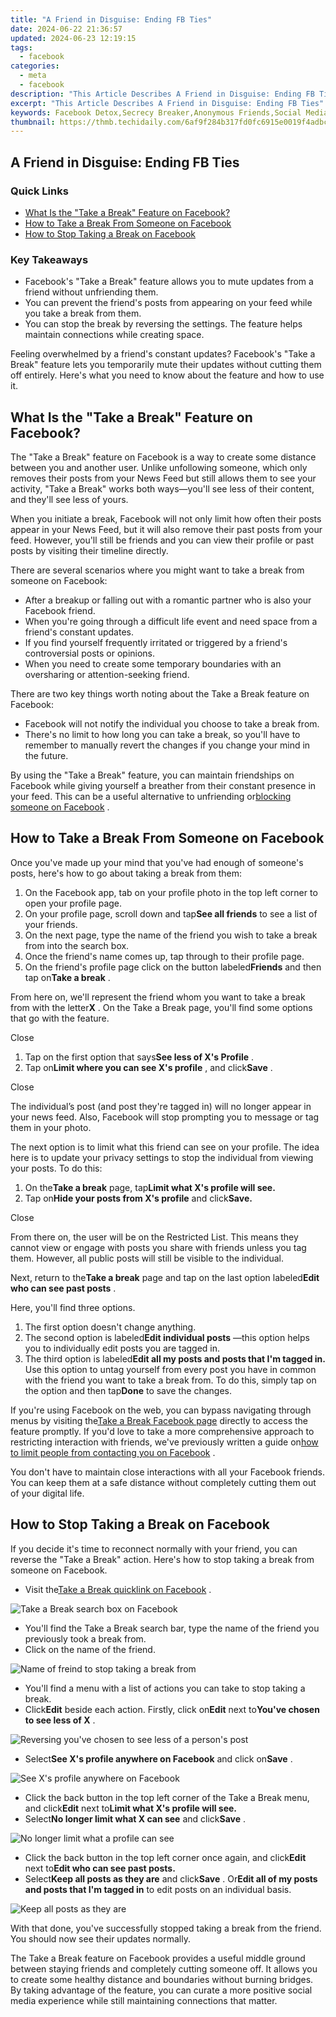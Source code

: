 ```yaml
---
title: "A Friend in Disguise: Ending FB Ties"
date: 2024-06-22 21:36:57
updated: 2024-06-23 12:19:15
tags:
  - facebook
categories:
  - meta
  - facebook
description: "This Article Describes A Friend in Disguise: Ending FB Ties"
excerpt: "This Article Describes A Friend in Disguise: Ending FB Ties"
keywords: Facebook Detox,Secrecy Breaker,Anonymous Friends,Social Media Cut,Hidden Connections,Disguised Friendship,Unplugging FB Ties
thumbnail: https://thmb.techidaily.com/6af9f284b317fd0fc6915e0019f4adbc9dd81ab605d1c55ebd68e10c11778128.png
---
```


## A Friend in Disguise: Ending FB Ties

### Quick Links

* [What Is the "Take a Break" Feature on Facebook?](#what-is-the-quot-take-a-break-quot-feature-on-facebook)
* [How to Take a Break From Someone on Facebook](#how-to-take-a-break-from-someone-on-facebook)
* [How to Stop Taking a Break on Facebook](#how-to-stop-taking-a-break-on-facebook)

### Key Takeaways

* Facebook's "Take a Break" feature allows you to mute updates from a friend without unfriending them.
* You can prevent the friend's posts from appearing on your feed while you take a break from them.
* You can stop the break by reversing the settings. The feature helps maintain connections while creating space.

 Feeling overwhelmed by a friend's constant updates? Facebook's "Take a Break" feature lets you temporarily mute their updates without cutting them off entirely. Here's what you need to know about the feature and how to use it.

## What Is the "Take a Break" Feature on Facebook?

 The "Take a Break" feature on Facebook is a way to create some distance between you and another user. Unlike unfollowing someone, which only removes their posts from your News Feed but still allows them to see your activity, "Take a Break" works both ways—you'll see less of their content, and they'll see less of yours.

 When you initiate a break, Facebook will not only limit how often their posts appear in your News Feed, but it will also remove their past posts from your feed. However, you'll still be friends and you can view their profile or past posts by visiting their timeline directly.

 There are several scenarios where you might want to take a break from someone on Facebook:

* After a breakup or falling out with a romantic partner who is also your Facebook friend.
* When you're going through a difficult life event and need space from a friend's constant updates.
* If you find yourself frequently irritated or triggered by a friend's controversial posts or opinions.
* When you need to create some temporary boundaries with an oversharing or attention-seeking friend.

 There are two key things worth noting about the Take a Break feature on Facebook:

* Facebook will not notify the individual you choose to take a break from.
* There's no limit to how long you can take a break, so you'll have to remember to manually revert the changes if you change your mind in the future.

 By using the "Take a Break" feature, you can maintain friendships on Facebook while giving yourself a breather from their constant presence in your feed. This can be a useful alternative to unfriending or[blocking someone on Facebook](http://www.makeuseof.com/how-to-block-facebook/) .

## How to Take a Break From Someone on Facebook

 Once you've made up your mind that you've had enough of someone's posts, here's how to go about taking a break from them:

1. On the Facebook app, tab on your profile photo in the top left corner to open your profile page.
2. On your profile page, scroll down and tap**See all friends** to see a list of your friends.
3. On the next page, type the name of the friend you wish to take a break from into the search box.
4. Once the friend's name comes up, tap through to their profile page.
5. On the friend's profile page click on the button labeled**Friends** and then tap on**Take a break** .

 From here on, we'll represent the friend whom you want to take a break from with the letter**X** . On the Take a Break page, you'll find some options that go with the feature.

Close

1. Tap on the first option that says**See less of X's Profile** .
2. Tap on**Limit where you can see X's profile** , and click**Save** .

Close

 The individual’s post (and post they're tagged in) will no longer appear in your news feed. Also, Facebook will stop prompting you to message or tag them in your photo.

 The next option is to limit what this friend can see on your profile. The idea here is to update your privacy settings to stop the individual from viewing your posts. To do this:

1. On the**Take a break** page, tap**Limit what X's profile will see.**
2. Tap on**Hide your posts from X's profile** and click**Save.**

Close

 From there on, the user will be on the Restricted List. This means they cannot view or engage with posts you share with friends unless you tag them. However, all public posts will still be visible to the individual.

 Next, return to the**Take a break** page and tap on the last option labeled**Edit who can see past posts** .

Here, you'll find three options.

1. The first option doesn't change anything.
2. The second option is labeled**Edit individual posts** —this option helps you to individually edit posts you are tagged in.
3. The third option is labeled**Edit all my posts and posts that I'm tagged in.** Use this option to untag yourself from every post you have in common with the friend you want to take a break from. To do this, simply tap on the option and then tap**Done** to save the changes.

 If you're using Facebook on the web, you can bypass navigating through menus by visiting the[Take a Break Facebook page](https://web.facebook.com/take%5Fa%5Fbreak) directly to access the feature promptly. If you'd love to take a more comprehensive approach to restricting interaction with friends, we've previously written a guide on[how to limit people from contacting you on Facebook](https://www.makeuseof.com/limit-people-contacting-you-facebook/) .

 You don't have to maintain close interactions with all your Facebook friends. You can keep them at a safe distance without completely cutting them out of your digital life.

## How to Stop Taking a Break on Facebook

 If you decide it's time to reconnect normally with your friend, you can reverse the "Take a Break" action. Here's how to stop taking a break from someone on Facebook.

* Visit the[Take a Break quicklink on Facebook](https://web.facebook.com/take%5Fa%5Fbreak) .

![Take a Break search box on Facebook](https://static1.makeuseofimages.com/wordpress/wp-content/uploads/2024/03/take-a-break.jpg)

* You'll find the Take a Break search bar, type the name of the friend you previously took a break from.
* Click on the name of the friend.

![Name of freind to stop taking a break from](https://static1.makeuseofimages.com/wordpress/wp-content/uploads/2024/03/name-of-freind-to-stop-taking-a-break-from.jpg)

* You'll find a menu with a list of actions you can take to stop taking a break.
* Click**Edit** beside each action. Firstly, click on**Edit** next to**You've chosen to see less of X** .

![Reversing you've chosen to see less of a person's post](https://static1.makeuseofimages.com/wordpress/wp-content/uploads/2024/03/reversing-you-ve-chosen-to-see-less-of-a-person-s-post.jpg)

* Select**See X's profile anywhere on Facebook** and click on**Save** .

![See X's profile anywhere on Facebook](https://static1.makeuseofimages.com/wordpress/wp-content/uploads/2024/03/see-x-s-profile-anywhere-on-facebook.jpg)

* Click the back button in the top left corner of the Take a Break menu, and click**Edit** next to**Limit what X's profile will see.**
* Select**No longer limit what X can see** and click**Save** .

![No longer limit what a profile can see](https://static1.makeuseofimages.com/wordpress/wp-content/uploads/2024/03/no-longer-limit-what-a-profile-can-see.jpg)

* Click the back button in the top left corner once again, and click**Edit** next to**Edit who can see past posts.**
* Select**Keep all posts as they are** and click**Save** . Or**Edit all of my posts and posts that I'm tagged in** to edit posts on an individual basis.

![Keep all posts as they are](https://static1.makeuseofimages.com/wordpress/wp-content/uploads/2024/03/keep-all-posts-as-they-are.jpg)

 With that done, you've successfully stopped taking a break from the friend. You should now see their updates normally.

 The Take a Break feature on Facebook provides a useful middle ground between staying friends and completely cutting someone off. It allows you to create some healthy distance and boundaries without burning bridges. By taking advantage of the feature, you can curate a more positive social media experience while still maintaining connections that matter.


<ins class="adsbygoogle"
     style="display:block"
     data-ad-format="autorelaxed"
     data-ad-client="ca-pub-7571918770474297"
     data-ad-slot="1223367746"></ins>



<ins class="adsbygoogle"
     style="display:block"
     data-ad-client="ca-pub-7571918770474297"
     data-ad-slot="8358498916"
     data-ad-format="auto"
     data-full-width-responsive="true"></ins>
